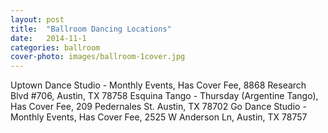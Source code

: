 ```yaml
---
layout: post
title:  "Ballroom Dancing Locations"
date:   2014-11-1
categories: ballroom
cover-photo: images/ballroom-1cover.jpg
---
```


<!-- TODO: CONTAINS THE LIST OF LOCATIONS HERE THAT CAN BE ACCESSED FROM HOMEPAGE -->

Uptown Dance Studio - Monthly Events, Has Cover Fee, 8868 Research Blvd #706, Austin, TX 78758
Esquina Tango - Thursday (Argentine Tango), Has Cover Fee, 209 Pedernales St. Austin, TX 78702
Go Dance Studio - Monthly Events, Has Cover Fee, 2525 W Anderson Ln, Austin, TX 78757